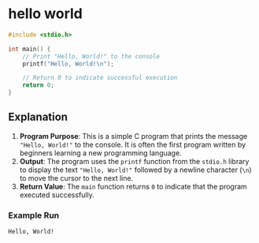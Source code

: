 # hello world

```c
#include <stdio.h>

int main() {
    // Print "Hello, World!" to the console
    printf("Hello, World!\n");

    // Return 0 to indicate successful execution
    return 0;
}
```

## Explanation

1. **Program Purpose**: This is a simple C program that prints the message `"Hello, World!"` to the console. It is often the first program written by beginners learning a new programming language.
2. **Output**: The program uses the `printf` function from the `stdio.h` library to display the text `"Hello, World!"` followed by a newline character (`\n`) to move the cursor to the next line.
3. **Return Value**: The `main` function returns `0` to indicate that the program executed successfully.

### Example Run

```bash
Hello, World!
```